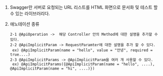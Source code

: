 1. Swagger란 서버로 요청되는 URL 리스트를 HTML 화면으로 문서화 및 테스트 할 수 있는 라이브러리다.

2. 애노테이션 종류

       2-1 @ApiOperation ->  해당 Controller 안의 Method에 대한 설명을 추가할 수 있다.
       2-2 @ApiImplicitParam -> RequestParamter에 대한 설명을 추가 할 수 있다.
        ex) @ApiImplicitParam(name = "hello", value = "안녕", required = true....)
       2-3 @ApiImplicitParams -> @ApiImplicitParam을 여러 개 사용할 수 있다.
        ex) @ApiImplicitParams({@ApiImplicitParam(name = "hello", ....), @ApiImplicitParam(name = "hi", ....)})